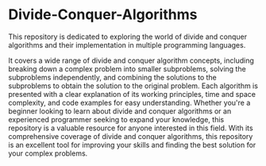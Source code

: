 # Divide-Conquer-Algorithms
This repository is dedicated to exploring the world of divide and conquer algorithms and their implementation in multiple programming languages. 

It covers a wide range of divide and conquer algorithm concepts, including breaking down a complex problem into smaller subproblems, solving the subproblems independently, and combining the solutions to the subproblems to obtain the solution to the original problem. Each algorithm is presented with a clear explanation of its working principles, time and space complexity, and code examples for easy understanding. Whether you're a beginner looking to learn about divide and conquer algorithms or an experienced programmer seeking to expand your knowledge, this repository is a valuable resource for anyone interested in this field. With its comprehensive coverage of divide and conquer algorithms, this repository is an excellent tool for improving your skills and finding the best solution for your complex problems.

